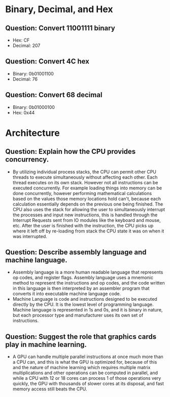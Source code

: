 # Binary, Decimal, and Hex
## Question: Convert 11001111 binary
* Hex: CF
* Decimal: 207

## Question: Convert 4C hex
* Binary: 0b01001100
* Decimal: 76

## Question: Convert 68 decimal
* Binary: 0b01000100
* Hex: 0x44

# Architecture
## Question: Explain how the CPU provides concurrency.
* By utilizing individual process stacks, the CPU can permit other CPU threads to execute simultaneously without affecting each other. Each thread executes on its own stack. However not all instructions can be executed concurrently. For example loading things into memory can be done concurrently, however performing mathematical calculations based on the values those memory locations hold can't, because each calculation essentially depends on the previous one being finished. The CPU also uses the stack for allowing the user to simultaneously interrupt the processes and input new instructions, this is handled through the Interrupt Requests sent from IO modules like the keyboard and mouse, etc. After the user is finished with the instruction, the CPU picks up where it left off by re-loading from stack the CPU state it was on when it was interrupted.
## Question: Describe assembly language and machine language.
* Assembly language is a more human readable language that represents op codes, and register flags. Assembly language uses a mnemonic method to represent the instructions and op codes, and the code written in this language is then interpreted by an assembler program that converts it into executable machine language code.
* Machine Language is code and instructions designed to be executed directly by the CPU. It is the lowest level of programming language. Machine language is represented in 1s and 0s, and it is binary in nature, but each processor type and manufacturer uses its own set of instructions.
## Question: Suggest the role that graphics cards play in machine learning.
* A GPU can handle multiple parallel instructions at once much more than a CPU can, and this is what the GPU is optimized for, because of this and the nature of machine learning which requires multiple matrix multiplications and other operations can be computed in parallel, and while a CPU with 12 or 18 cores can process 1 of those operations very quickly, the GPU with thousands of slower cores at its disposal, and fast memory access still beats the CPU.